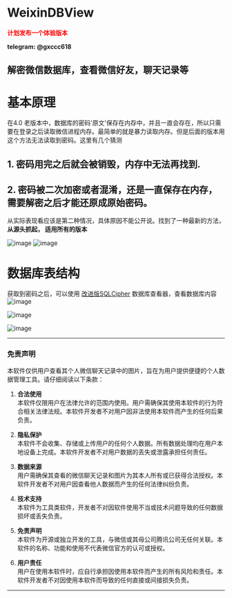 # WeixinDBView

**<span style="color:red;">计划发布一个体验版本</span>**



**telegram: @gxccc618**
## 解密微信数据库，查看微信好友，聊天记录等
# 基本原理
在4.0 老版本中，数据库的密码'原文'保存在内存中，并且一直会存在，所以只需要在登录之后读取微信进程内存。最简单的就是暴力读取内存。但是后面的版本用这个方法无法读取到密码。这里有几个猜测
## 1. 密码用完之后就会被销毁，内存中无法再找到.
## 2. 密码被二次加密或者混淆，还是一直保存在内存，需要解密之后才能还原成原始密码。

从实际表现看应该是第二种情况，具体原因不能公开说。找到了一种最新的方法，**从源头抓起， 适用所有的版本**



![image](https://github.com/user-attachments/assets/83704398-e711-4769-ae3d-26127af078af)
![image](https://github.com/user-attachments/assets/47de4044-2160-417e-87a4-0674ffc6d996)

# 数据库表结构
获取到密码之后，可以使用 [改进版SQLCipher](https://github.com/johnli1988/SQLCipherForWeixin) 数据库查看器，查看数据库内容
![image](https://github.com/user-attachments/assets/c2a17ad3-47a0-4c5e-bfad-a6a752f68011)


![image](https://github.com/user-attachments/assets/9db1bf99-1baf-432b-b7ea-85eb00135256)

![image](https://github.com/user-attachments/assets/128abb01-be81-4be5-bffa-0cd33da67759)

---

### 免责声明

本软件仅供用户查看其个人微信聊天记录中的图片，旨在为用户提供便捷的个人数据管理工具。请仔细阅读以下条款：

1. **合法使用**  
   本软件仅限用户在法律允许的范围内使用。用户需确保其使用本软件的行为符合相关法律法规。本软件开发者不对用户因非法使用本软件而产生的任何后果负责。

2. **隐私保护**  
   本软件不会收集、存储或上传用户的任何个人数据。所有数据处理均在用户本地设备上完成。本软件开发者不对用户数据的丢失或泄露承担任何责任。

3. **数据来源**  
   用户需确保其查看的微信聊天记录和图片为其本人所有或已获得合法授权。本软件开发者不对用户因查看他人数据而产生的任何法律纠纷负责。

4. **技术支持**  
   本软件为工具类软件，开发者不对因软件使用不当或技术问题导致的任何数据损坏或丢失负责。

5. **免责声明**  
   本软件为开源或独立开发的工具，与微信或其母公司腾讯公司无任何关联。本软件的名称、功能和使用不代表微信官方的认可或授权。

6. **用户责任**  
   用户在使用本软件时，应自行承担因使用本软件而产生的所有风险和责任。本软件开发者不对因使用本软件而导致的任何直接或间接损失负责。

---

